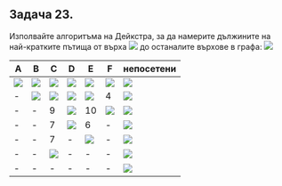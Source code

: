 ## Задача 23. 

Изполвайте алгоритъма на Дейкстра, за да намерите дължините на най-кратките пътища от върха <img src="https://latex.codecogs.com/svg.latex?\Large&space;A"> до останалите върхове в графа:
![](https://github.com/andy489/Data_Structures_and_Algorithms_CPP/blob/master/assets/Dijkstra%20DS1%2004.png)

A|B|C|D|E|F|непосетени
-|-|-|-|-|-|-
<img src="https://latex.codecogs.com/svg.latex?\Large&space;\boxed{0}">|<img src="https://latex.codecogs.com/svg.latex?\Large&space;\infty">|<img src="https://latex.codecogs.com/svg.latex?\Large&space;\infty">|<img src="https://latex.codecogs.com/svg.latex?\Large&space;\infty">|<img src="https://latex.codecogs.com/svg.latex?\Large&space;\infty">|<img src="https://latex.codecogs.com/svg.latex?\Large&space;\infty">|<img src="https://latex.codecogs.com/svg.latex?\Large&space;A,B,C,D,E,F">
-|<img src="https://latex.codecogs.com/svg.latex?\Large&space;\boxed{4}">|<img src="https://latex.codecogs.com/svg.latex?\Large&space;\infty">|<img src="https://latex.codecogs.com/svg.latex?\Large&space;\infty">|<img src="https://latex.codecogs.com/svg.latex?\Large&space;\infty">|4|<img src="https://latex.codecogs.com/svg.latex?\Large&space;B,C,D,E,F">
-|-|9|<img src="https://latex.codecogs.com/svg.latex?\Large&space;\infty">|10|<img src="https://latex.codecogs.com/svg.latex?\Large&space;\boxed{4}">|<img src="https://latex.codecogs.com/svg.latex?\Large&space;C,D,E,F">
-|-|7|<img src="https://latex.codecogs.com/svg.latex?\Large&space;\boxed{5}">|6|-|<img src="https://latex.codecogs.com/svg.latex?\Large&space;C,D,E">
-|-|7|-|<img src="https://latex.codecogs.com/svg.latex?\Large&space;\boxed{6}">|-|<img src="https://latex.codecogs.com/svg.latex?\Large&space;C,E">
-|-|<img src="https://latex.codecogs.com/svg.latex?\Large&space;\boxed{7}">|-|-|-|<img src="https://latex.codecogs.com/svg.latex?C">
-|-|-|-|-|-|<img src="https://latex.codecogs.com/svg.latex?\Large&space;\varnothing">
